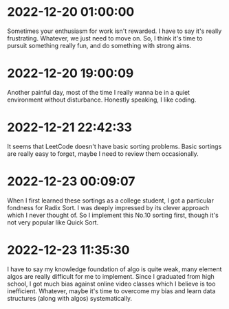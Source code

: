 # 2022-12-20 01:00:00
Sometimes your enthusiasm for work isn't rewarded. I have to say it's really frustrating. Whatever, we just need to move on. So, I think it's time to pursuit something really fun, and do something with strong aims.

# 2022-12-20 19:00:09
Another painful day, most of the time I really wanna be in a quiet environment without disturbance. Honestly speaking, I like coding.

# 2022-12-21 22:42:33
It seems that LeetCode doesn't have basic sorting problems. Basic sortings are really 
easy to forget, maybe I need to review them occasionally.

# 2022-12-23 00:09:07
When I first learned these sortings as a college student, I got a particular fondness 
for Radix Sort. I was deeply impressed by its clever approach which I never thought of.
So I implement this No.10 sorting first, though it's not very popular like Quick Sort.

# 2022-12-23 11:35:30
I have to say my knowledge foundation of algo is quite weak, many element algos are really difficult for 
me to implement. Since I graduated from high school, I got much bias against online video classes which I 
believe is too inefficient. Whatever, maybe it's time to overcome my bias and learn data structures (along 
with algos) systematically.